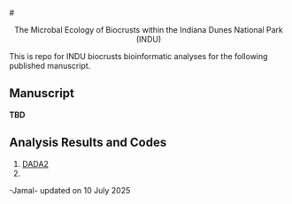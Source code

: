 #<p style="text-align: center;">The Microbal Ecology of Biocrusts within the Indiana Dunes National Park (INDU)</p>

This is repo for INDU biocrusts bioinformatic analyses for the following published manuscript. 

## Manuscript 

**TBD**

## Analysis Results and Codes
1. [DADA2]()
2. 
-Jamal- updated on 10 July 2025
